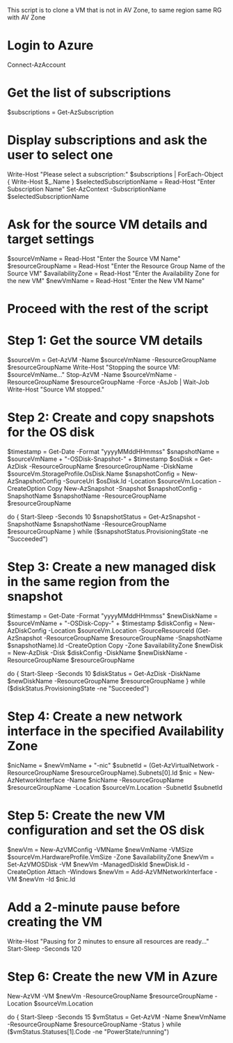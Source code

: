 This script is to clone a VM that is not in AV Zone, to same region same RG with AV Zone

# Login to Azure
Connect-AzAccount

# Get the list of subscriptions
$subscriptions = Get-AzSubscription

# Display subscriptions and ask the user to select one
Write-Host "Please select a subscription:"
$subscriptions | ForEach-Object { Write-Host $_.Name }
$selectedSubscriptionName = Read-Host "Enter Subscription Name"
Set-AzContext -SubscriptionName $selectedSubscriptionName

# Ask for the source VM details and target settings
$sourceVmName = Read-Host "Enter the Source VM Name"
$resourceGroupName = Read-Host "Enter the Resource Group Name of the Source VM"
$availabilityZone = Read-Host "Enter the Availability Zone for the new VM"
$newVmName = Read-Host "Enter the New VM Name"

# Proceed with the rest of the script

# Step 1: Get the source VM details
$sourceVm = Get-AzVM -Name $sourceVmName -ResourceGroupName $resourceGroupName
Write-Host "Stopping the source VM: $sourceVmName..."
Stop-AzVM -Name $sourceVmName -ResourceGroupName $resourceGroupName -Force -AsJob | Wait-Job
Write-Host "Source VM stopped."


# Step 2: Create and copy snapshots for the OS disk
$timestamp = Get-Date -Format "yyyyMMddHHmmss"
$snapshotName = $sourceVmName + "-OSDisk-Snapshot-" + $timestamp
$osDisk = Get-AzDisk -ResourceGroupName $resourceGroupName -DiskName $sourceVm.StorageProfile.OsDisk.Name
$snapshotConfig = New-AzSnapshotConfig -SourceUri $osDisk.Id -Location $sourceVm.Location -CreateOption Copy 
New-AzSnapshot -Snapshot $snapshotConfig -SnapshotName $snapshotName -ResourceGroupName $resourceGroupName



do {
    Start-Sleep -Seconds 10
    $snapshotStatus = Get-AzSnapshot -SnapshotName $snapshotName -ResourceGroupName $resourceGroupName
} while ($snapshotStatus.ProvisioningState -ne "Succeeded")


# Step 3: Create a new managed disk in the same region from the snapshot
$timestamp = Get-Date -Format "yyyyMMddHHmmss"
$newDiskName = $sourceVmName + "-OSDisk-Copy-" + $timestamp
$diskConfig = New-AzDiskConfig -Location $sourceVm.Location -SourceResourceId (Get-AzSnapshot -ResourceGroupName $resourceGroupName -SnapshotName $snapshotName).Id -CreateOption Copy -Zone $availabilityZone
$newDisk = New-AzDisk -Disk $diskConfig -DiskName $newDiskName -ResourceGroupName $resourceGroupName

do {
    Start-Sleep -Seconds 10
    $diskStatus = Get-AzDisk -DiskName $newDiskName -ResourceGroupName $resourceGroupName
} while ($diskStatus.ProvisioningState -ne "Succeeded")

# Step 4: Create a new network interface in the specified Availability Zone
$nicName = $newVmName + "-nic"
$subnetId = (Get-AzVirtualNetwork -ResourceGroupName $resourceGroupName).Subnets[0].Id
$nic = New-AzNetworkInterface -Name $nicName -ResourceGroupName $resourceGroupName -Location $sourceVm.Location -SubnetId $subnetId



# Step 5: Create the new VM configuration and set the OS disk
$newVm = New-AzVMConfig -VMName $newVmName -VMSize $sourceVm.HardwareProfile.VmSize -Zone $availabilityZone
$newVm = Set-AzVMOSDisk -VM $newVm -ManagedDiskId $newDisk.Id -CreateOption Attach -Windows
$newVm = Add-AzVMNetworkInterface -VM $newVm -Id $nic.Id


# Add a 2-minute pause before creating the VM
Write-Host "Pausing for 2 minutes to ensure all resources are ready..."
Start-Sleep -Seconds 120


# Step 6: Create the new VM in Azure
New-AzVM -VM $newVm -ResourceGroupName $resourceGroupName -Location $sourceVm.Location


do {
    Start-Sleep -Seconds 15
    $vmStatus = Get-AzVM -Name $newVmName -ResourceGroupName $resourceGroupName -Status
} while ($vmStatus.Statuses[1].Code -ne "PowerState/running")
